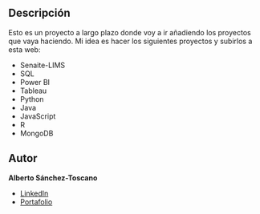 ## Descripción
Esto es un proyecto a largo plazo donde voy a ir añadiendo los proyectos que vaya haciendo.
Mi idea es hacer los siguientes proyectos y subirlos a esta web:
- Senaite-LIMS
- SQL
- Power BI
- Tableau
- Python
- Java
- JavaScript
- R 
- MongoDB

## Autor
**Alberto Sánchez-Toscano**

* [LinkedIn](https://www.linkedin.com/in/alberto-sanchez--toscano/)
* [Portafolio](https://alber92.github.io/mi-portafolio/)
